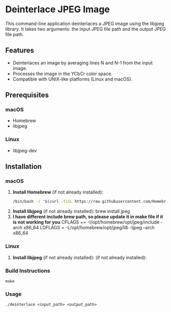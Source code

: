 # Deinterlace JPEG Image

This command-line application deinterlaces a JPEG image using the libjpeg library. It takes two arguments: the input JPEG file path and the output JPEG file path.

## Features

- Deinterlaces an image by averaging lines N and N-1 from the input image.
- Processes the image in the YCbCr color space.
- Compatible with UNIX-like platforms (Linux and macOS).

## Prerequisites

### macOS

- Homebrew
- libjpeg

### Linux

- libjpeg-dev

## Installation

### macOS

1. **Install Homebrew** (if not already installed):
   ```bash
   /bin/bash -c "$(curl -fsSL https://raw.githubusercontent.com/Homebrew/install/HEAD/install.sh)"
2. **Install libjpeg** (if not already installed):
    brew install jpeg
3. **I have different include brew path, so please update it in make file if it is not working for you**
    CFLAGS += -I/opt/homebrew/opt/jpeg/include -arch x86_64
    LDFLAGS = -L/opt/homebrew/opt/jpeg/lib -ljpeg -arch x86_64

### Linux

1. **Install libjpeg** (if not already installed):
    (if not already installed):

### Build Instructions
    make

### Usage
    ./deinterlace <input_path> <output_path>
